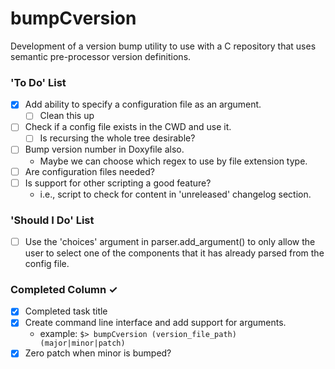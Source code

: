 # bumpCversion
Development of a version bump utility to use with a C repository that uses
semantic pre-processor version definitions.

### 'To Do' List
- [x] Add ability to specify a configuration file as an argument.
  - [ ] Clean this up
- [ ] Check if a config file exists in the CWD and use it.
  - [ ] Is recursing the whole tree desirable?
- [ ] Bump version number in Doxyfile also.
   - Maybe we can choose which regex to use by file extension type.
- [ ] Are configuration files needed?
- [ ] Is support for other scripting a good feature?
   - i.e., script to check for content in 'unreleased' changelog section.

### 'Should I Do' List
- [ ] Use the 'choices' argument in parser.add_argument() to only allow the user to
      select one of the components that it has already parsed from the config file.

### Completed Column ✓
- [x] Completed task title
- [x] Create command line interface and add support for arguments.
   - example: `$> bumpCversion (version_file_path) (major|minor|patch)`
- [x] Zero patch when minor is bumped?